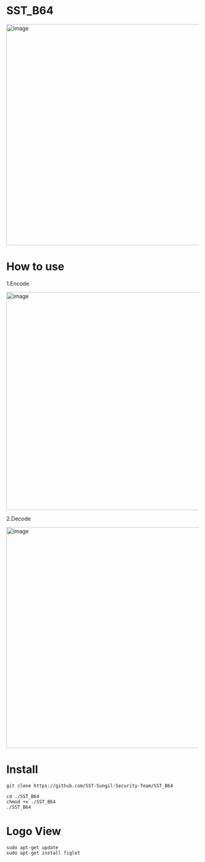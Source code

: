 # SST_B64

  <img width="579" alt="image" src="https://user-images.githubusercontent.com/82009667/219847184-cfac5c18-07ed-4d98-8f7a-532cbc090eb0.png">

# How to use
1.Encode

<img width="571" alt="image" src="https://user-images.githubusercontent.com/82009667/219847203-268b49f4-f68a-46de-a4d3-ef9ec45f3c87.png">

2.Decode

<img width="579" alt="image" src="https://user-images.githubusercontent.com/82009667/219847217-d72e17ee-1d27-4d5c-af1a-218774371515.png">


# Install
```
git clone https://github.com/SST-Sungil-Security-Team/SST_B64

cd ./SST_B64
chmod +x ./SST_B64
./SST_B64
```

# Logo View
```
sudo apt-get update
sudo apt-get install figlet
```
